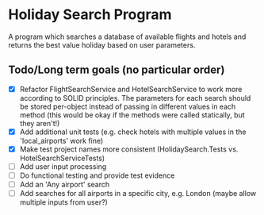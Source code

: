 # Holiday Search Program
A program which searches a database of available flights and hotels and returns the best value holiday based on user parameters.

## Todo/Long term goals (no particular order)
* [x] Refactor FlightSearchService and HotelSearchService to work more according to SOLID principles. The parameters for each search should be stored per-object instead of passing in different values in each method (this would be okay if the methods were called statically, but they aren't!)
* [x] Add additional unit tests (e.g. check hotels with multiple values in the 'local_airports' work fine)
* [x] Make test project names more consistent (HolidaySearch.Tests vs. HotelSearchServiceTests)
* [ ] Add user input processing
* [ ] Do functional testing and provide test evidence
* [ ] Add an 'Any airport' search
* [ ] Add searches for all airports in a specific city, e.g. London (maybe allow multiple inputs from user?)